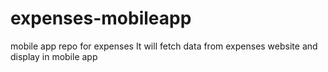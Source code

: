 expenses-mobileapp
==================

mobile app repo for expenses
It will fetch data from expenses website and display in mobile app
